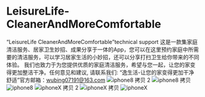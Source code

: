 # LeisureLife-CleanerAndMoreComfortable
“LeisureLife CleanerAndMoreComfortable”technical support
这是一款集家庭清洁服务、居家卫生妙招、成果分享于一体的App，您可以在这里预约家庭中所需要的清洁服务，可以学习居家生活的小妙招，还可以分享打扫卫生给你带来的不同体验。  我们也致力于为您提供优质的家庭清洁服务，希望与您一起，让您的家变得更加整洁干净。任何意见和建议, 请联系我们:  “逸生活-让您的家变得更加干净舒适”官方邮箱：wubing07191@163.com
![iphone8 拷贝 2](https://user-images.githubusercontent.com/66453629/145751202-289dac00-bf0c-4ba9-a7b0-fd2dec1b2ec3.png)
![iphone8 拷贝](https://user-images.githubusercontent.com/66453629/145751196-30bcba73-b601-4611-aa49-5d0ac9de73c2.png)![iphone8](https://user-images.githubusercontent.com/66453629/145751205-3e46d032-e780-4dd7-a455-4d615bc2f67a.png)
![iphoneX 拷贝 2](https://user-images.githubusercontent.com/66453629/145751207-6627088e-8075-471c-808a-adc2ce28371c.png)
![iphoneX 拷贝](https://user-images.githubusercontent.com/66453629/145751211-e2ab3d4f-ce18-4904-9e1c-80160ec47bc8.png)
![iphoneX](https://user-images.githubusercontent.com/66453629/145751214-33b51df8-d93b-479c-bcd2-770fbd1bd264.png)

